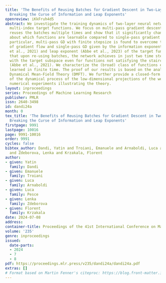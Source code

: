 ```yaml
---
title: 'The Benefits of Reusing Batches for Gradient Descent in Two-Layer Networks:
  Breaking the Curse of Information and Leap Exponents'
openreview: iKkFruh4d5
abstract: We investigate the training dynamics of two-layer neural networks when learning
  multi-index target functions. We focus on multi-pass gradient descent (GD) that
  reuses the batches multiple times and show that it significantly changes the conclusion
  about which functions are learnable compared to single-pass gradient descent. In
  particular, multi-pass GD with finite stepsize is found to overcome the limitations
  of gradient flow and single-pass GD given by the information exponent (Ben Arous
  et al., 2021) and leap exponent (Abbe et al., 2023) of the target function. We show
  that upon re-using batches, the network achieves in just two time steps an overlap
  with the target subspace even for functions not satisfying the staircase property
  (Abbe et al., 2021). We characterize the (broad) class of functions efficiently
  learned in finite time. The proof of our results is based on the analysis of the
  Dynamical Mean-Field Theory (DMFT). We further provide a closed-form description
  of the dynamical process of the low-dimensional projections of the weights, and
  numerical experiments illustrating the theory.
layout: inproceedings
series: Proceedings of Machine Learning Research
publisher: PMLR
issn: 2640-3498
id: dandi24a
month: 0
tex_title: 'The Benefits of Reusing Batches for Gradient Descent in Two-Layer Networks:
  Breaking the Curse of Information and Leap Exponents'
firstpage: 9991
lastpage: 10016
page: 9991-10016
order: 9991
cycles: false
bibtex_author: Dandi, Yatin and Troiani, Emanuele and Arnaboldi, Luca and Pesce, Luca
  and Zdeborova, Lenka and Krzakala, Florent
author:
- given: Yatin
  family: Dandi
- given: Emanuele
  family: Troiani
- given: Luca
  family: Arnaboldi
- given: Luca
  family: Pesce
- given: Lenka
  family: Zdeborova
- given: Florent
  family: Krzakala
date: 2024-07-08
address:
container-title: Proceedings of the 41st International Conference on Machine Learning
volume: '235'
genre: inproceedings
issued:
  date-parts:
  - 2024
  - 7
  - 8
pdf: https://proceedings.mlr.press/v235/dandi24a/dandi24a.pdf
extras: []
# Format based on Martin Fenner's citeproc: https://blog.front-matter.io/posts/citeproc-yaml-for-bibliographies/
---
```

